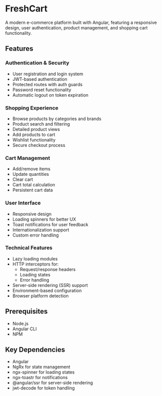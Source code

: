 # FreshCart

A modern e-commerce platform built with Angular, featuring a responsive design, user authentication, product management, and shopping cart functionality.

## Features

### Authentication & Security
- User registration and login system
- JWT-based authentication
- Protected routes with auth guards
- Password reset functionality
- Automatic logout on token expiration

### Shopping Experience
- Browse products by categories and brands
- Product search and filtering
- Detailed product views
- Add products to cart
- Wishlist functionality
- Secure checkout process

### Cart Management
- Add/remove items
- Update quantities
- Clear cart
- Cart total calculation
- Persistent cart data

### User Interface
- Responsive design
- Loading spinners for better UX
- Toast notifications for user feedback
- Internationalization support
- Custom error handling

### Technical Features
- Lazy loading modules
- HTTP interceptors for:
  - Request/response headers
  - Loading states
  - Error handling
- Server-side rendering (SSR) support
- Environment-based configuration
- Browser platform detection

## Prerequisites

- Node.js 
- Angular CLI
- NPM 

## Key Dependencies

- Angular 
- NgRx for state management
- ngx-spinner for loading states
- ngx-toastr for notifications
- @angular/ssr for server-side rendering
- jwt-decode for token handling
